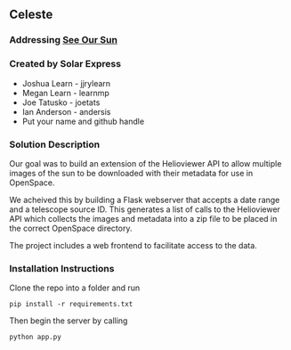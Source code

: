 ## Celeste

### Addressing [See Our Sun](https://github.com/amnh/HackTheSolarSystem/wiki/See-Our-Sun)

### Created by Solar Express
* Joshua Learn - jjrylearn
* Megan Learn - learnmp
* Joe Tatusko - joetats
* Ian Anderson - andersis
* Put your name and github handle

### Solution Description

Our goal was to build an extension of the Helioviewer API to allow multiple images of the sun to be downloaded with their metadata for use in OpenSpace.

We acheived this by building a Flask webserver that accepts a date range and a telescope source ID. This generates a list of calls to the Helioviewer API which collects the images and metadata into a zip file to be placed in the correct OpenSpace directory.

The project includes a web frontend to facilitate access to the data.

### Installation Instructions

Clone the repo into a folder and run 

```pip install -r requirements.txt```

Then begin the server by calling 

```python app.py```
